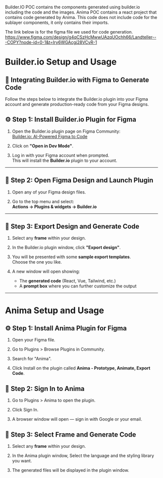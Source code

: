Builder.IO POC contains the components generated using builder.io including the code and the images.
Anima POC contains a react project that contains code generated by Anima. This code does not include code for the sublayer components, it only contains their imports.

The link below is for the figma file we used for code generation.
https://www.figma.com/design/g4qCSzHcMwwUAzqUOchh66/Landteller---COPY?node-id=0-1&t=Iry6WGAcgj28VCvR-1

# Builder.io Setup and Usage


## 🔗 Integrating Builder.io with Figma to Generate Code

Follow the steps below to integrate the Builder.io plugin into your Figma account and generate production-ready code from your Figma designs.

## ⚙️ Step 1: Install Builder.io Plugin for Figma

1. Open the Builder.io plugin page on Figma Community:  
   [Builder.io: AI-Powered Figma to Code](https://www.figma.com/community/plugin/747985167520967365/builder-io-ai-powered-figma-to-code-react-vue-tailwind-more)

2. Click on **"Open in Dev Mode"**.

3. Log in with your Figma account when prompted.  
   This will install the **Builder.io** plugin to your account.

---

## 🎨 Step 2: Open Figma Design and Launch Plugin

1. Open any of your Figma design files.

2. Go to the top menu and select:  
   **Actions → Plugins & widgets → Builder.io**

---

## 🚀 Step 3: Export Design and Generate Code

1. Select any **frame** within your design.

2. In the Builder.io plugin window, click **"Export design"**.

3. You will be presented with some **sample export templates**.  
   Choose the one you like.

4. A new window will open showing:
   - The **generated code** (React, Vue, Tailwind, etc.)
   - A **prompt box** where you can further customize the output

---


# Anima Setup and Usage

## ⚙️ Step 1: Install Anima Plugin for Figma

1. Open your Figma file.

2. Go to Plugins > Browse Plugins in Community.

3. Search for "Anima".

4. Click Install on the plugin called **Anima - Prototype, Animate, Export Code**.

## 🔐 Step 2: Sign In to Anima

1. Go to Plugins > Anima to open the plugin.

2. Click Sign In.

3. A browser window will open — sign in with Google or your email.


## 🚀 Step 3: Select Frame and Generate Code

1. Select any **frame** within your design.

2. In the Anima plugin window, Select the language and the styling library you want.

3. The generated files will be displayed in the plugin window.